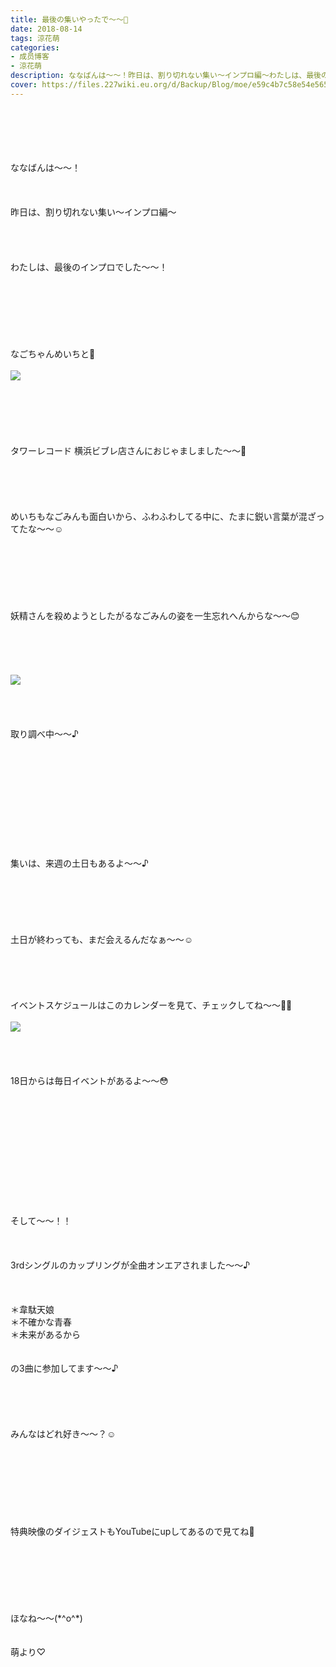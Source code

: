 ```yaml
---
title: 最後の集いやったで〜〜🍬
date: 2018-08-14
tags: 涼花萌
categories: 
- 成员博客
- 涼花萌
description: ななばんは〜〜！昨日は、割り切れない集い〜インプロ編〜わたしは、最後のインプロでした〜〜！なごちゃんめいちと💓タワーレコード 横浜ビブレ...
cover: https://files.227wiki.eu.org/d/Backup/Blog/moe/e59c4b7c58e54e565748a2c9e0c1e.jpg 
---
```

<div class="blog_detail__main">
<br/>
<br/>
<br/>
<br/>
<br/>
ななばんは〜〜！<br/>
<br/>
<br/>
<br/>
昨日は、割り切れない集い〜インプロ編〜<br/>
<br/>
<br/>
<br/>
<br/>
わたしは、最後のインプロでした〜〜！<br/>
<br/>
<br/>
<br/>
<br/>
<br/>
<br/>
<br/>
なごちゃんめいちと💓<br/>
<br/>
<img src="https://files.227wiki.eu.org/d/Backup/Blog/moe/e59c4b7c58e54e565748a2c9e0c1e.jpg"><br/>
<br/>
<br/>
<br/>
<br/>
<br/>
<br/>
タワーレコード 横浜ビブレ店さんにおじゃましました〜〜💓<br/>
<br/>
<br/>
<br/>
<br/>
<br/>
めいちもなごみんも面白いから、ふわふわしてる中に、たまに鋭い言葉が混ざってたな〜〜☺️<br/>
<br/>
<br/>
<br/>
<br/>
<br/>
<br/>
<br/>
妖精さんを殺めようとしたがるなごみんの姿を一生忘れへんからな〜〜😊<br/>
<br/>
<br/>
<br/>
<br/>
<br/>
<img src="https://files.227wiki.eu.org/d/Backup/Blog/moe/e59c4b7c58e54e565748a2c9e0c1e-01.jpg"><br/>
<br/>
<br/>
<br/>
<br/>
取り調べ中〜〜♪<br/>
<br/>
<br/>
<br/>
<br/>
<br/>
<br/>
<br/>
<br/>
<br/>
<br/>
<br/>
集いは、来週の土日もあるよ〜〜♪<br/>
<br/>
<br/>
<br/>
<br/>
<br/>
<br/>
土日が終わっても、まだ会えるんだなぁ〜〜☺️<br/>
<br/>
<br/>
<br/>
<br/>
<br/>
イベントスケジュールはこのカレンダーを見て、チェックしてね〜〜✍🏻<br/>
<br/>
<img src="https://files.227wiki.eu.org/d/Backup/Blog/moe/e59c4b7c58e54e565748a2c9e0c1e-02.jpg"><br/>
<br/>
<br/>
<br/>
<br/>
18日からは毎日イベントがあるよ〜〜😳<br/>
<br/>
<br/>
<br/>
<br/>
<br/>
<br/>
<br/>
<br/>
<br/>
<br/>
<br/>
<br/>
そして〜〜！！<br/>
<br/>
<br/>
<br/>
3rdシングルのカップリングが全曲オンエアされました〜〜♪<br/>
<br/>
<br/>
<br/>
＊韋駄天娘<br/>
＊不確かな青春<br/>
＊未来があるから<br/>
<br/>
<br/>
の3曲に参加してます〜〜♪<br/>
<br/>
<br/>
<br/>
<br/>
<br/>
みんなはどれ好き〜〜？☺️<br/>
<br/>
<br/>
<br/>
<br/>
<br/>
<br/>
<br/>
<br/>
特典映像のダイジェストもYouTubeにupしてあるので見てね👀<br/>
<br/>
<br/>
<br/>
<br/>
<br/>
<br/>
<br/>
ほなね〜〜(*^o^*)<br/>
<br/>
<br/>
萌より♡
<!--twitter-->

<!--//twitter-->
</img></img></img></div>